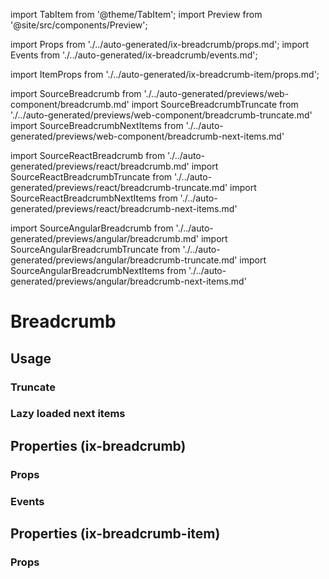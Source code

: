 import TabItem from '@theme/TabItem';
import Preview from '@site/src/components/Preview';

import Props from './../auto-generated/ix-breadcrumb/props.md';
import Events from './../auto-generated/ix-breadcrumb/events.md';

import ItemProps from './../auto-generated/ix-breadcrumb-item/props.md';

import SourceBreadcrumb from './../auto-generated/previews/web-component/breadcrumb.md'
import SourceBreadcrumbTruncate from './../auto-generated/previews/web-component/breadcrumb-truncate.md'
import SourceBreadcrumbNextItems from './../auto-generated/previews/web-component/breadcrumb-next-items.md'

import SourceReactBreadcrumb from './../auto-generated/previews/react/breadcrumb.md'
import SourceReactBreadcrumbTruncate from './../auto-generated/previews/react/breadcrumb-truncate.md'
import SourceReactBreadcrumbNextItems from './../auto-generated/previews/react/breadcrumb-next-items.md'

import SourceAngularBreadcrumb from './../auto-generated/previews/angular/breadcrumb.md'
import SourceAngularBreadcrumbTruncate from './../auto-generated/previews/angular/breadcrumb-truncate.md'
import SourceAngularBreadcrumbNextItems from './../auto-generated/previews/angular/breadcrumb-next-items.md'

# Breadcrumb

## Usage

<Preview name="breadcrumb" height="8rem">
  <TabItem value="javascript">
    <SourceBreadcrumb />
  </TabItem>
  <TabItem value="react">
    <SourceReactBreadcrumb />
  </TabItem>
  <TabItem value="angular">
    <SourceAngularBreadcrumb />
  </TabItem>
</Preview>

### Truncate

<Preview name="breadcrumb-truncate" height="10rem">
  <TabItem value="javascript">
    <SourceBreadcrumbTruncate />
  </TabItem>
  <TabItem value="react">
    <SourceReactBreadcrumbTruncate />
  </TabItem>
  <TabItem value="angular">
    <SourceAngularBreadcrumbTruncate />
  </TabItem>
</Preview>

### Lazy loaded next items

<Preview name="breadcrumb-next-items" height="8rem">
  <TabItem value="javascript">
    <SourceBreadcrumbNextItems />
  </TabItem>
  <TabItem value="react">
    <SourceReactBreadcrumbNextItems />
  </TabItem>
  <TabItem value="angular">
    <SourceAngularBreadcrumbNextItems />
  </TabItem>
</Preview>

## Properties (ix-breadcrumb)

### Props

<Props />

### Events

<Events />

## Properties (ix-breadcrumb-item)

### Props

<ItemProps />
